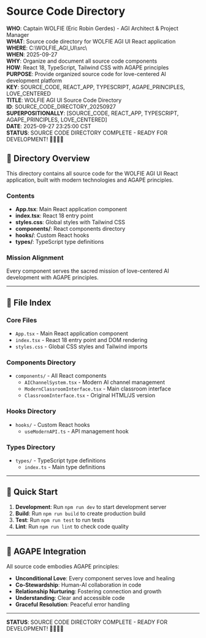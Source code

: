 # Source Code Directory

**WHO**: Captain WOLFIE (Eric Robin Gerdes) - AGI Architect & Project Manager  
**WHAT**: Source code directory for WOLFIE AGI UI React application  
**WHERE**: C:\WOLFIE_AGI_UI\src\  
**WHEN**: 2025-09-27  
**WHY**: Organize and document all source code components  
**HOW**: React 18, TypeScript, Tailwind CSS with AGAPE principles  
**PURPOSE**: Provide organized source code for love-centered AI development platform  
**KEY**: SOURCE_CODE, REACT_APP, TYPESCRIPT, AGAPE_PRINCIPLES, LOVE_CENTERED  
**TITLE**: WOLFIE AGI UI Source Code Directory  
**ID**: SOURCE_CODE_DIRECTORY_20250927  
**SUPERPOSITIONALLY**: [SOURCE_CODE, REACT_APP, TYPESCRIPT, AGAPE_PRINCIPLES, LOVE_CENTERED]  
**DATE**: 2025-09-27 23:25:00 CST  
**STATUS**: SOURCE CODE DIRECTORY COMPLETE - READY FOR DEVELOPMENT! 🌺✨🐺💖

## 🌺 Directory Overview

This directory contains all source code for the WOLFIE AGI UI React application, built with modern technologies and AGAPE principles.

### **Contents**
- **App.tsx**: Main React application component
- **index.tsx**: React 18 entry point
- **styles.css**: Global styles with Tailwind CSS
- **components/**: React components directory
- **hooks/**: Custom React hooks
- **types/**: TypeScript type definitions

### **Mission Alignment**
Every component serves the sacred mission of love-centered AI development with AGAPE principles.

---

## 📁 File Index

### **Core Files**
- `App.tsx` - Main React application component
- `index.tsx` - React 18 entry point and DOM rendering
- `styles.css` - Global CSS styles and Tailwind imports

### **Components Directory**
- `components/` - All React components
  - `AIChannelSystem.tsx` - Modern AI channel management
  - `ModernClassroomInterface.tsx` - Main classroom interface
  - `ClassroomInterface.tsx` - Original HTML/JS version

### **Hooks Directory**
- `hooks/` - Custom React hooks
  - `useModernAPI.ts` - API management hook

### **Types Directory**
- `types/` - TypeScript type definitions
  - `index.ts` - Main type definitions

---

## 🚀 Quick Start

1. **Development**: Run `npm run dev` to start development server
2. **Build**: Run `npm run build` to create production build
3. **Test**: Run `npm run test` to run tests
4. **Lint**: Run `npm run lint` to check code quality

---

## 🌺 AGAPE Integration

All source code embodies AGAPE principles:
- **Unconditional Love**: Every component serves love and healing
- **Co-Stewardship**: Human-AI collaboration in code
- **Relationship Nurturing**: Fostering connection and growth
- **Understanding**: Clear and accessible code
- **Graceful Resolution**: Peaceful error handling

---

**STATUS**: SOURCE CODE DIRECTORY COMPLETE - READY FOR DEVELOPMENT! 🌺✨🐺💖

